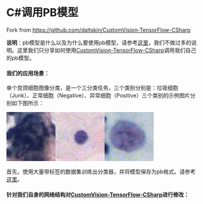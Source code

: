 # C#调用PB模型

Fork from https://github.com/daltskin/CustomVision-TensorFlow-CSharp

**说明**：pb模型是什么以及为什么要使用pb模型，请参考[这里](https://github.com/JiaShengLiu111/MyBlog/blob/master/C%23%E8%A7%A3%E6%9E%90%E5%B9%B6%E8%B0%83%E7%94%A8PB%E6%A8%A1%E5%9E%8B.md)，我们不做过多的说明。这里我们只分享如何使用[CustomVision-TensorFlow-CSharp](https://github.com/daltskin/CustomVision-TensorFlow-CSharp)调用我们自己的pb模型。

#### 我们的应用场景：

单个宫颈细胞图像分类，是一个三分类任务，三个类别分别是：垃圾细胞（Junk）、正常细胞（Negative）、异常细胞（Positive）三个类别的示例图片分别如下图所示：

![junk](./assets/junk.jpg)![m](./assets/m.jpg)![neg](./assets/neg-1552996186868.jpg)

首先，使用大量带标签的数据集训练出分类器，并将模型保存为pb格式。请参考[这里](https://github.com/JiaShengLiu111/MyBlog/blob/master/ckpt%E6%A8%A1%E5%9E%8B%E8%BD%AC%E4%B8%BApb%E6%A8%A1%E5%9E%8B%E7%9A%84%E6%96%B9%E6%B3%95%2Btensorflow%E5%B0%86%E6%A8%A1%E5%9E%8B%E4%BF%9D%E5%AD%98%E4%B8%BApb%E6%A0%BC%E5%BC%8F%E7%9A%84%E6%96%B9%E6%B3%95.md)。

#### 针对我们自身的网络结构对[CustomVision-TensorFlow-CSharp](https://github.com/daltskin/CustomVision-TensorFlow-CSharp)进行修改：
